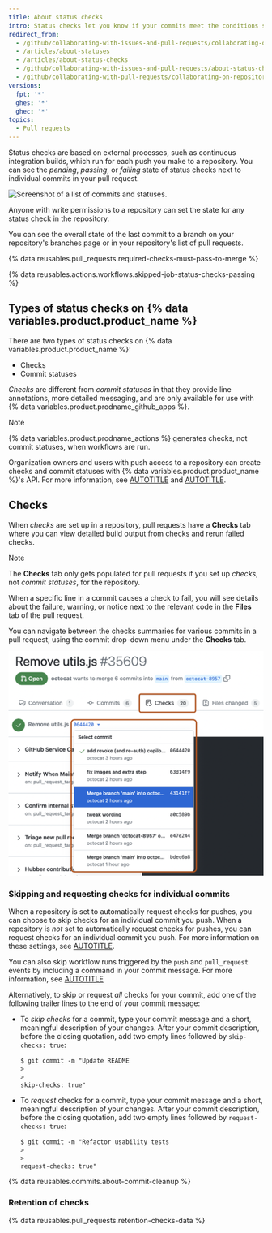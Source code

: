 ```yaml
---
title: About status checks
intro: Status checks let you know if your commits meet the conditions set for the repository you're contributing to.
redirect_from:
  - /github/collaborating-with-issues-and-pull-requests/collaborating-on-repositories-with-code-quality-features/about-status-checks
  - /articles/about-statuses
  - /articles/about-status-checks
  - /github/collaborating-with-issues-and-pull-requests/about-status-checks
  - /github/collaborating-with-pull-requests/collaborating-on-repositories-with-code-quality-features/about-status-checks
versions:
  fpt: '*'
  ghes: '*'
  ghec: '*'
topics:
  - Pull requests
---
```

Status checks are based on external processes, such as continuous integration builds, which run for each push you make to a repository. You can see the _pending_, _passing_, or _failing_ state of status checks next to individual commits in your pull request.

![Screenshot of a list of commits and statuses.](/assets/images/help/pull_requests/commit-list-statuses.png)

Anyone with write permissions to a repository can set the state for any status check in the repository.

You can see the overall state of the last commit to a branch on your repository's branches page or in your repository's list of pull requests.

{% data reusables.pull_requests.required-checks-must-pass-to-merge %}

{% data reusables.actions.workflows.skipped-job-status-checks-passing %}

## Types of status checks on {% data variables.product.product_name %}

There are two types of status checks on {% data variables.product.product_name %}:

* Checks
* Commit statuses

_Checks_ are different from _commit statuses_ in that they provide line annotations, more detailed messaging, and are only available for use with {% data variables.product.prodname_github_apps %}.

> [!NOTE]
> {% data variables.product.prodname_actions %} generates checks, not commit statuses, when workflows are run.

Organization owners and users with push access to a repository can create checks and commit statuses with {% data variables.product.product_name %}'s API. For more information, see [AUTOTITLE](/rest/checks) and [AUTOTITLE](/rest/commits/statuses).

## Checks

When _checks_ are set up in a repository, pull requests have a **Checks** tab where you can view detailed build output from checks and rerun failed checks.

> [!NOTE]
> The **Checks** tab only gets populated for pull requests if you set up _checks_, not _commit statuses_, for the repository.

When a specific line in a commit causes a check to fail, you will see details about the failure, warning, or notice next to the relevant code in the **Files** tab of the pull request.

You can navigate between the checks summaries for various commits in a pull request, using the commit drop-down menu under the **Checks** tab.

![Screenshot of the "Checks" tab of a pull request. The "Checks" tab and the dropdown menu to select a commit are both outlined in dark orange.](/assets/images/help/pull_requests/checks-summary-for-various-commits.png)

### Skipping and requesting checks for individual commits

When a repository is set to automatically request checks for pushes, you can choose to skip checks for an individual commit you push. When a repository is _not_ set to automatically request checks for pushes, you can request checks for an individual commit you push. For more information on these settings, see [AUTOTITLE](/rest/checks/suites#update-repository-preferences-for-check-suites).

You can also skip workflow runs triggered by the `push` and `pull_request` events by including a command in your commit message. For more information, see [AUTOTITLE](/actions/managing-workflow-runs/skipping-workflow-runs)

Alternatively, to skip or request _all_ checks for your commit, add one of the following trailer lines to the end of your commit message:

* To _skip checks_ for a commit, type your commit message and a short, meaningful description of your changes. After your commit description, before the closing quotation, add two empty lines followed by `skip-checks: true`:

  ```shell
  $ git commit -m "Update README
  >
  >
  skip-checks: true"
  ```

* To _request_ checks for a commit, type your commit message and a short, meaningful description of your changes. After your commit description, before the closing quotation, add two empty lines followed by `request-checks: true`:

  ```shell
  $ git commit -m "Refactor usability tests
  >
  >
  request-checks: true"
  ```

{% data reusables.commits.about-commit-cleanup %}

### Retention of checks

{% data reusables.pull_requests.retention-checks-data %}
